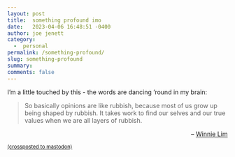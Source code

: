 ```yaml
---
layout: post
title:  something profound imo
date:   2023-04-06 16:48:51 -0400
author: joe jenett
category:
  -  personal
permalink: /something-profound/
slug: something-profound
summary: 
comments: false
---
```

<p>I’m a little touched by this - the words are dancing ’round in my brain:
</p>
<blockquote>
<p>So basically opinions are like rubbish, because most of us grow up being shaped by rubbish. It takes work to find our selves and our true values when we are all layers of rubbish. 
</p>
</blockquote>
<p style="text-align:right;"> &ndash; <a href="https://winnielim.org/journal/42/">Winnie Lim</a>
</p>



<a href="https://brid.gy/publish/mastodon"><small>(crossposted to mastodon)</small></a>